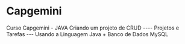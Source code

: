 # Capgemini
Curso Capgemini - JAVA
Criando um projeto de CRUD 
---- Projetos e Tarefas ---
Usando a Linguagem Java +  Banco de Dados MySQL
